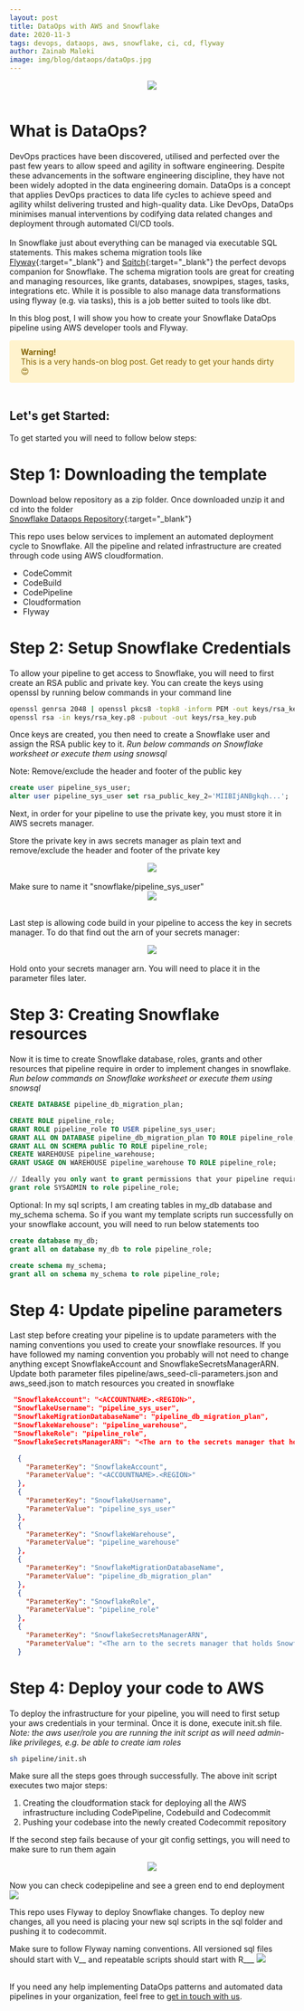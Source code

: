 ```yaml
---
layout: post
title: DataOps with AWS and Snowflake
date: 2020-11-3
tags: devops, dataops, aws, snowflake, ci, cd, flyway
author: Zainab Maleki
image: img/blog/dataops/dataOps.jpg
---
```


<center><img src="/img/blog/dataops/dataOps.jpg" /></center><br/>

# What is DataOps?

DevOps practices have been discovered, utilised and perfected over the past few years to allow speed and agility in software engineering. Despite these advancements in the software engineering discipline, they have not been widely adopted in the data engineering domain. DataOps is a concept that applies DevOps practices to data life cycles to achieve speed and agility whilst delivering trusted and high-quality data. Like DevOps, DataOps minimises manual interventions by codifying data related changes and deployment through automated CI/CD tools.<br/><br/>
In Snowflake just about everything can be managed via executable SQL statements. This makes schema migration tools like [Flyway](https://flywaydb.org/documentation/database/snowflake){:target="_blank"} and [Sqitch](https://sqitch.org/docs/manual/sqitchtutorial-snowflake/){:target="_blank"} the perfect devops companion for Snowflake. The schema migration tools are great for creating and managing resources, like grants, databases, snowpipes, stages, tasks, integrations etc. While it is possible to also manage data transformations using flyway (e.g. via tasks), this is a job better suited to tools like dbt.<br/>

In this blog post, I will show you how to create your Snowflake DataOps pipeline using AWS developer tools and Flyway.

<div style="background-color: #fff3cd ; border-color: #ffeeba; color: #856404; border-radius: .25rem; padding: .75rem 1.25rem;"><strong>Warning!</strong><br/>This is a very hands-on blog post. Get ready to get your hands dirty &#128525;</div> <br/>

## Let's get Started:

To get started you will need to follow below steps:

# Step 1: Downloading the template
Download below repository as a zip folder. Once downloaded unzip it and cd into the folder<br/>
[Snowflake Dataops Repository](https://github.com/MechanicalRock/snowflake-dataops){:target="_blank"}

This repo uses below services to implement an automated deployment cycle to Snowflake. All the pipeline and related infrastructure are created through code using AWS cloudformation.

* CodeCommit
* CodeBuild
* CodePipeline
* Cloudformation
* Flyway

# Step 2: Setup Snowflake Credentials

To allow your pipeline to get access to Snowflake, you will need to first create an RSA public and private key. You can create the keys using openssl by running below commands in your command line
```sh
openssl genrsa 2048 | openssl pkcs8 -topk8 -inform PEM -out keys/rsa_key.p8 -nocrypt
openssl rsa -in keys/rsa_key.p8 -pubout -out keys/rsa_key.pub
```
Once keys are created, you then need to create a Snowflake user and assign the RSA public key to it. <i>Run below commands on Snowflake worksheet or execute them using snowsql</i>

Note: Remove/exclude the header and footer of the public key
```sql
create user pipeline_sys_user;
alter user pipeline_sys_user set rsa_public_key_2='MIIBIjANBgkqh...';
```

Next, in order for your pipeline to use the private key, you must store it in AWS secrets manager. 

Store the private key in aws secrets manager as plain text and remove/exclude the header and footer of the private key
<center><img src="/img/blog/dataops/secretsmanager-1.png" /></center><br/>
Make sure to name it "snowflake/pipeline_sys_user"
<center><img src="/img/blog/dataops/secretsmanager-2.png" /></center><br/>

Last step is allowing code build in your pipeline to access the key in secrets manager.
To do that find out the arn of your secrets manager:
<center><img src="/img/blog/dataops/secretsmanager-3.png" /></center><br/>
Hold onto your secrets manager arn. You will need to place it in the parameter files later.

# Step 3: Creating Snowflake resources
Now it is time to create Snowflake database, roles, grants and other resources that pipeline require in order to implement changes in snowflake.
<i>Run below commands on Snowflake worksheet or execute them using snowsql</i>

```sql
CREATE DATABASE pipeline_db_migration_plan;

CREATE ROLE pipeline_role;
GRANT ROLE pipeline_role TO USER pipeline_sys_user;
GRANT ALL ON DATABASE pipeline_db_migration_plan TO ROLE pipeline_role;
GRANT ALL ON SCHEMA public TO ROLE pipeline_role;
CREATE WAREHOUSE pipeline_warehouse;
GRANT USAGE ON WAREHOUSE pipeline_warehouse TO ROLE pipeline_role;

// Ideally you only want to grant permissions that your pipeline requires. Granting SYSADMIN is not encouraged
grant role SYSADMIN to role pipeline_role;

```

Optional:
In my sql scripts, I am creating tables in my_db database and my_schema schema. So if you want my template scripts run successfully on your snowflake account, you will need to run below statements too 
```sql
create database my_db;
grant all on database my_db to role pipeline_role;

create schema my_schema;
grant all on schema my_schema to role pipeline_role;
```

# Step 4: Update pipeline parameters 
Last step before creating your pipeline is to update parameters with the naming conventions you used to create your snowflake resources. If you have followed my naming convention you probably will not need to change anything except SnowflakeAccount and SnowflakeSecretsManagerARN.
Update both parameter files pipeline/aws_seed-cli-parameters.json and aws_seed.json to match resources you created in snowflake

```json
 "SnowflakeAccount": "<ACCOUNTNAME>.<REGION>",
 "SnowflakeUsername": "pipeline_sys_user",
 "SnowflakeMigrationDatabaseName": "pipeline_db_migration_plan",
 "SnowflakeWarehouse": "pipeline_warehouse",
 "SnowflakeRole": "pipeline_role",
 "SnowflakeSecretsManagerARN": "<The arn to the secrets manager that holds Snowflake private key>"
```

```json
  {
    "ParameterKey": "SnowflakeAccount",
    "ParameterValue": "<ACCOUNTNAME>.<REGION>"
  },
  {
    "ParameterKey": "SnowflakeUsername",
    "ParameterValue": "pipeline_sys_user"
  },
  {
    "ParameterKey": "SnowflakeWarehouse",
    "ParameterValue": "pipeline_warehouse"
  },
  {
    "ParameterKey": "SnowflakeMigrationDatabaseName",
    "ParameterValue": "pipeline_db_migration_plan"
  },
  {
    "ParameterKey": "SnowflakeRole",
    "ParameterValue": "pipeline_role"
  },
  {
    "ParameterKey": "SnowflakeSecretsManagerARN",
    "ParameterValue": "<The arn to the secrets manager that holds Snowflake private key>"
  }
```

# Step 4: Deploy your code to AWS
To deploy the infrastructure for your pipeline, you will need to first setup your aws credentials in your terminal. Once it is done, execute init.sh file.<br/>
<i>Note: the aws user/role you are running the init script as will need admin-like privileges, e.g. be able to create iam roles</i>

```sh
sh pipeline/init.sh
```
Make sure all the steps goes through successfully. The above init script executes two major steps:
1. Creating the cloudformation stack for deploying all the AWS infrastructure including CodePipeline, Codebuild and Codecommit
2. Pushing your codebase into the newly created Codecommit repository

If the second step fails because of your git config settings, you will need to make sure to run them again
<center><img src="/img/blog/dataops/init.png" /></center><br/>
Now you can check codepipeline and see a green end to end deployment
<left><img src="/img/blog/dataops/codepipeline.png" /></left><br/>

This repo uses Flyway to deploy Snowflake changes. To deploy new changes, all you need is placing your new sql scripts in the sql folder and pushing it to codecommit.

Make sure to follow Flyway naming conventions. All versioned sql files should start with V__ and repeatable scripts should start with R___
<img src="/img/blog/dataops/flyway.png" /><br/><br/>


If you need any help implementing DataOps patterns and automated data pipelines in your organization, feel free to [get in touch with us](https://mechanicalrock.io/lets-get-started).
